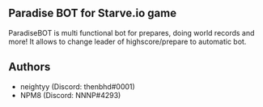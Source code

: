 ## Paradise BOT for Starve.io game
ParadiseBOT is multi functional bot for prepares, doing world records and more!
It allows to change leader of highscore/prepare to automatic bot.

## Authors
* neightyy (Discord: thenbhd#0001)
* NPM8 (Discord: NNNP#4293)
